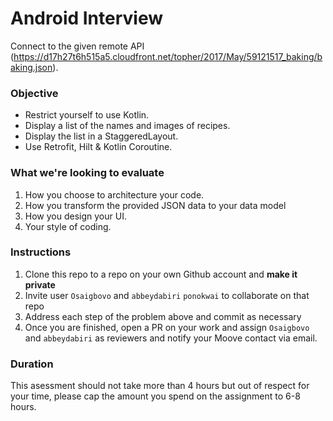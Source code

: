 # Android Interview

Connect to the given remote API (https://d17h27t6h515a5.cloudfront.net/topher/2017/May/59121517_baking/baking.json).

### Objective
- Restrict yourself to use Kotlin.
- Display a list of the names and images of recipes.
- Display the list in a StaggeredLayout. 
- Use Retrofit, Hilt & Kotlin Coroutine.

### What we're looking to evaluate
1. How you choose to architecture your code.
2. How you transform the provided JSON data to your data model
3. How you design your UI.
4. Your style of coding.

### Instructions
1. Clone this repo to a repo on your own Github account and **make it private**
2. Invite user `Osaigbovo`  and `abbeydabiri` `ponokwai` to collaborate on that repo
3. Address each step of the problem above and commit as necessary
4. Once you are finished, open a PR on your work and assign `Osaigbovo`  and `abbeydabiri` as reviewers and notify your Moove contact via email.

### Duration
This asessment should not take more than 4 hours but out of respect for your time, please cap the amount you spend on the assignment to 6-8 hours.

